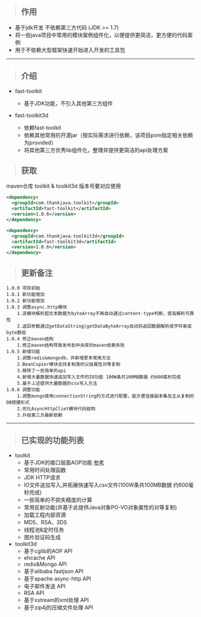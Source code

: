> ## 作用
- 基于jdk开发 不依赖第三方代码 (JDK >= 1.7)
- 将一些java项目中常用的模块案例组件化，以便提供更简洁，更方便的代码案例
- 用于不依赖大型框架快速开始进入开发的工具包

---
> ## 介绍
- fast-toolkit
    - 基于JDK功能，不引入其他第三方组件

- fast-toolkit3d
    - 依赖fast-toolkit
    - 依赖其他常用的开源jar（按实际需求进行依赖，该项目pom指定相关依赖为provided）
    - 将其他第三方优秀lib组件化，整理并提供更简洁的api处理方案

> ## 获取
maven仓库
    toolkit & toolkit3d 版本号要对应使用
```xml
<dependency>
  <groupId>com.thankjava.toolkit</groupId>
  <artifactId>fast-toolkit</artifactId>
  <version>1.0.6</version>
</dependency>
```
```xml
<dependency>
  <groupId>com.thankjava.toolkit3d</groupId>
  <artifactId>fast-toolkit3d</artifactId>
  <version>1.0.6</version>
</dependency>
```

> ## 更新备注
```
1.0.0 项目初始
1.0.1 新功能增加
1.0.2 新功能增加
1.0.3 调整async.http模块
    1.该模块解析超文本数据为byteArray不再自动通过content-type判断，提高解析可靠性
    2.返回参数通过getDataString|getDataByteArray自动将返回数据解析成字符串或byte数组
1.0.4 修正maven结构
    1.修正maven结构导致发布到中央库的maven依赖失败
1.0.5 新增功能
    1.调整redis&mongodb，并新增更多常用方法
    2.BeanCopier模块支持复制类的父级属性对等复制
    3.移除了一些简单的api
    4.新增大量数据快速追加写入文件的IO功能 100W条共100MB数据 约600毫秒完成
    5.基于上述提供大量数据的csv写入方法
1.0.6 调整功能
    1.调整mongo使用connectionString的方式进行配置，能方便连接副本集及主从复制的DB搭建形式
    2.优化AsyncHttpCliet模块代码结构
    3.升级第三方最新依赖
```
---
> ## 已实现的功能列表

- toolkit
  - 基于JDK的接口层面AOP功能 [参考](https://www.thankjava.com/java/ef0d959aada9993d0d1469411f6086ec)
  - 常用时间处理函数
  - JDK HTTP请求
  - IO文件追加写入,并拓展快速写入csv文件(100W条共100MB数据 约600毫秒完成)
  - 一些简单的不损失精度的计算
  - 常用反射功能(并基于此提供Java对象PO-VO对象属性的对等复制)
  - 加载工程内部资源
  - MD5、RSA、3DS
  - 线程池&定时任务
  - 图片验证码生成
- toolkit3d
  - 基于cglib的AOP API
  - ehcache API
  - redis&Mongo API
  - 基于alibaba fastjson API
  - 基于apache async-http API
  - 电子邮件发送 API
  - RSA API
  - 基于xstream的xml处理 API
  - 基于zip4j的压缩文件处理 API

